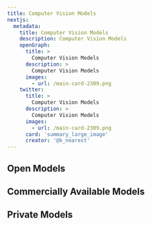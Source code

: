 ```yaml
---
title: Computer Vision Models
nextjs:
  metadata:
    title: Computer Vision Models
    description: Computer Vision Models
    openGraph:
      title: >
        Computer Vision Models
      description: >
        Computer Vision Models
      images:
        - url: /main-card-2309.png
    twitter:
      title: >
        Computer Vision Models
      description: >
        Computer Vision Models
      images:
        - url: /main-card-2309.png
      card: 'summary_large_image'
      creator: '@k_nearest'
---
```


## Open Models

## Commercially Available Models

## Private Models
